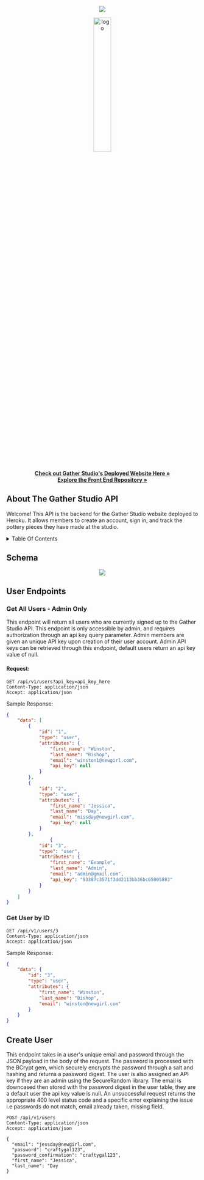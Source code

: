 <div align="center">
  <p> <img src="https://dl.circleci.com/status-badge/img/gh/Gather-Studio/gather_be/tree/main.svg?style=svg"> </p>
  <a href="https://moon-garden-fe.herokuapp.com/" target="_blank" rel="noopener noreferrer"><img src="https://user-images.githubusercontent.com/48455658/203390802-70fbe4a6-6741-40f5-8dd5-beed7cac0a2d.png" alt="logo" width="30%"/></a>
</div>

<p align="center">
  <a href="#"><strong>Check out Gather Studio's Deployed Website Here »</strong></a>
  <br>
  <a href="https://github.com/Gather-Studio/gather_fe"><strong>Explore the Front End Repository »</strong></a>
  </p>
</div>

## About The Gather Studio API

Welcome!
This API is the backend for the Gather Studio website deployed to Heroku. It allows members to create an account, sign in, and track the pottery pieces they have made at the studio. 

<details>
  <summary>Table Of Contents</summary>
  <ol>
    <li>
      <a href="#schema">Schema</a>
     </li>
    <li>
      <a href="#user-endpoints">User Endpoints</a>
      <ul>
        <li><a href="#get-all-users---admin-only">Get All Users</a></li>
        <li><a href="#get-user-by-id">Get User By ID</a></li>
        <li><a href="#create-user">Create User</a></li>
        <li><a href="#update-user">Update User</a></li>
        <li><a href="#delete-user">Delete User</a></li>
      </ul>
    </li>
    <li>
      <a href="#getting-started">User Item Endpoints</a>
      <ul>
        <li><a href="#get-all-user-items">Get All of a User's Items</a></li>
        <li><a href="#get-item">Get Item</a></li>
        <li><a href="#create-item">Create Item</a></li>
        <li><a href="#update-item">Update Item</a></li>
        <li><a href="#delete-item">Delete Item</a></li>
      </ul>
    </li>
    <li>
      <a href="#getting-started">Session Endpoints</a>
      <ul>
        <li><a href="#login">Login/Create Session</a></li>
      </ul>
    </li>
  </ol>
</details>

## Schema
<div align = "center">
  <img src="https://user-images.githubusercontent.com/48455658/216098476-00f5c207-dba7-4656-94ca-e890d105818d.png">
</div>

## User Endpoints

### Get All Users - Admin Only
This endpoint will return all users who are currently signed up to the Gather Studio API. This endpoint is only accessible by admin, and requires authorization through an api key query parameter. Admin members are given an unique API key upon creation of their user account. Admin API keys can be retrieved through this endpoint, default users return an api key value of null.

#### Request:
```
GET /api/v1/users?api_key=api_key_here
Content-Type: application/json
Accept: application/json
```
Sample Response:

```json
{
    "data": [
        {
            "id": "1",
            "type": "user",
            "attributes": {
                "first_name": "Winston",
                "last_name": "Bishop",
                "email": "winston1@newgirl.com",
                "api_key": null
            }
        },
        {
            "id": "2",
            "type": "user",
            "attributes": {
                "first_name": "Jessica",
                "last_name": "Day",
                "email": "missday@newgirl.com",
                "api_key": null
            }
        },
                {
            "id": "3",
            "type": "user",
            "attributes": {
                "first_name": "Example",
                "last_name": "Admin",
                "email": "admin@gmail.com",
                "api_key": "93387c3571f3dd2113bb36bc65005803"
            }
        }
    ]
}
```

### Get User by ID 

```
GET /api/v1/users/3
Content-Type: application/json
Accept: application/json
```
Sample Response:

```json
{
    "data": {
        "id": "3",
        "type": "user",
        "attributes": {
            "first_name": "Winston",
            "last_name": "Bishop",
            "email": "winston@newgirl.com"
        }
    }
}
```
## Create User
This endpoint takes in a user's unique email and password through the JSON payload in the body of the request. The password is processed with the BCrypt gem, which securely encrypts the password through a salt and hashing and returns a password digest. The user is also assigned an API key if they are an admin using the SecureRandom library. The email is downcased then stored with the password digest in the user table, they are a default user the api key value is null. An unsuccessful request returns the appropriate 400 level status code and a specific error explaining the issue i.e passwords do not match, email already taken, missing field.

```
POST /api/v1/users
Content-Type: application/json
Accept: application/json

{
  "email": "jessday@newgirl.com",
  "password": "craftygal123",
  "password_confirmation": "craftygal123",
  "first_name": "Jessica",
  "last_name": "Day
}
```


